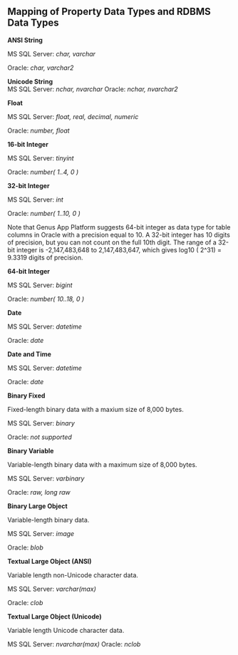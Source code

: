 ## Mapping of Property Data Types and RDBMS Data Types

**ANSI String**

MS SQL Server: *char, varchar*

Oracle: *char, varchar2*

**Unicode String**  
MS SQL Server: *nchar, nvarchar*
Oracle: *nchar, nvarchar2*

**Float**

MS SQL Server: *float, real, decimal, numeric*

Oracle: *number, float*

**16-bit Integer**

MS SQL Server: *tinyint*

Oracle: *number( 1..4, 0 )*

**32-bit Integer**

MS SQL Server: *int*

Oracle: *number( 1..10, 0 )*

Note that Genus App Platform suggests 64-bit integer as data type for table columns in Oracle with a precision equal to 10\. A 32-bit integer has 10 digits of precision, but you can not count on the full 10th digit. The range of a 32-bit integer is -2,147,483,648 to 2,147,483,647, which gives log10 ( 2^31) = 9.3319 digits of precision.

**64-bit Integer**

MS SQL Server: *bigint*

Oracle: *number( 10..18, 0 )*

**Date**

MS SQL Server: *datetime*

Oracle: *date*

**Date and Time**

MS SQL Server: *datetime*

Oracle: *date*

**Binary Fixed**

Fixed-length binary data with a maxium size of 8,000 bytes.

MS SQL Server: *binary*

Oracle: *not supported*

**Binary Variable**

Variable-length binary data with a maximum size of 8,000 bytes.

MS SQL Server: *varbinary*

Oracle: *raw, long raw*

**Binary Large Object**

Variable-length binary data.

MS SQL Server: *image*

Oracle: *blob*

**Textual Large Object (ANSI)**

Variable length non-Unicode character data.

MS SQL Server: *varchar(max)*

Oracle: *clob*

**Textual Large Object (Unicode)**

Variable length Unicode character data.  

MS SQL Server: *nvarchar(max)*
Oracle: *nclob*